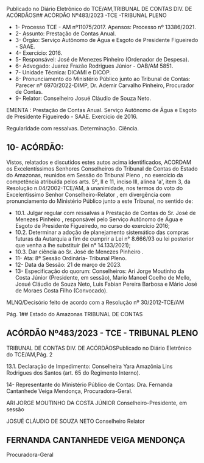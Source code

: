 Publicado  no  Diário  Eletrônico do TCE/AM,TRIBUNAL DE CONTAS DIV. DE ACÓRDÃOS## ACÓRDÃO Nº483/2023 -TCE -TRIBUNAL PLENO

- 1- Processo TCE - AM nº11075/2017. Apensos: Processo nº  13386/2021.
- 2- Assunto: Prestação de Contas Anual.
- 3- Órgão: Serviço Autônomo de Água e Esgoto de Presidente Figueiredo - SAAE.
- 4- Exercício: 2016.
- 5- Responsável: José de Menezes Pinheiro (Ordenador de Despesa).
- 6- Advogado: Juarez Frazão Rodrigues Júnior - OAB/AM 5851.
- 7- Unidade Técnica: DICAMI e DICOP.
- 8- Pronunciamento  do  Ministério  Público  junto  ao  Tribunal  de  Contas: Parecer  nº 6970/2022-DIMP, Dr. Ademir Carvalho Pinheiro, Procurador de Contas.
- 9- Relator: Conselheiro Josué Cláudio de Souza Neto.

EMENTA : Prestação de Contas Anual. Serviço Autônomo de Água e Esgoto de Presidente Figueiredo - SAAE. Exercício de 2016.

Regularidade com ressalvas. Determinação. Ciência.

## 10-  ACÓRDÃO:

Vistos, relatados e discutidos estes autos acima identificados, ACORDAM os Excelentíssimos Senhores Conselheiros do Tribunal de Contas do Estado do Amazonas, reunidos em Sessão do Tribunal Pleno , no exercício da competência atribuída pelos arts. 5º, II e 11, inciso III, alínea 'a', item 3, da Resolução n.04/2002-TCE/AM, à unanimidade, nos termos do voto do Excelentíssimo Senhor Conselheiro-Relator , em divergência com pronunciamento do Ministério Público junto a este Tribunal, no sentido de:

- 10.1. Julgar regular com ressalvas a Prestação de Contas do Sr. José de Menezes  Pinheiro ,  responsável  pelo  Serviço  Autônomo  de  Água  e Esgoto de Presidente Figueiredo, no curso do exercício 2016;
- 10.2. Determinar a adoção de planejamento sistemático das compras futuras da  Autarquia  a  fim  de  cumprir  a  Lei  n°  8.666/93  ou  lei  posterior  que venha a lhe substituir (lei n° 14.133/2021);
- 10.3. Dar ciência ao Sr. José de Menezes Pinheiro .
- 11-  Ata: 8ª Sessão Ordinária- Tribunal Pleno.
- 12-  Data da Sessão: 21 de março de 2023.
- 13-  Especificação  do  quorum: Conselheiros:  Ari  Jorge  Moutinho  da  Costa  Júnior (Presidente,  em  sessão),  Mario  Manoel  Coelho  de  Mello,  Josué  Cláudio  de  Souza Neto, Luis Fabian Pereira Barbosa e Mário José de Moraes Costa Filho (Convocado).

MLNQ/Decisório feito de acordo com a Resolução nº 30/2012-TCE/AM

Pág. 1## Estado do Amazonas TRIBUNAL DE CONTAS

## ACÓRDÃO Nº483/2023 - TCE - TRIBUNAL PLENO

TRIBUNAL DE CONTAS DIV. DE ACÓRDÃOSPublicado  no  Diário  Eletrônico do TCE/AM,Pág. 2

13.1. Declaração  de  Impedimento: Conselheira  Yara  Amazônia  Lins  Rodrigues  dos Santos (art. 65 do Regimento Interno).

14-  Representante do Ministério Público de Contas: Dra. Fernanda Cantanhede Veiga Mendonça, Procuradora-Geral.

ARI JORGE MOUTINHO DA COSTA JÚNIOR Conselheiro-Presidente, em sessão

JOSUÉ CLÁUDIO DE SOUZA NETO Conselheiro Relator

## FERNANDA CANTANHEDE VEIGA MENDONÇA

Procuradora-Geral